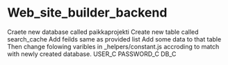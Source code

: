 # Web_site_builder_backend

Craete new database called paikkaprojekti
Create new table called search_cache
Add feilds same as provided list
Add some data to that table
Then change folowing varibles in _helpers/constant.js accroding to match with newly created database.
    USER_C
    PASSWORD_C
    DB_C